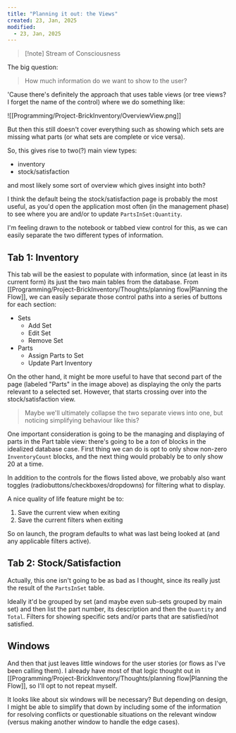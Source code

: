 ```yaml
---
title: "Planning it out: the Views"
created: 23, Jan, 2025
modified:
  - 23, Jan, 2025
---
```

> [!note] Stream of Consciousness

The big question:

> How much information do we want to show to the user?

'Cause there's definitely the approach that uses table views (or tree views? I forget the name of the control) where we do something like:

![[Programming/Project-BrickInventory/OverviewView.png]]

But then this still doesn't cover everything such as showing which sets are missing what parts (or what sets are complete or vice versa).

So, this gives rise to two(?) main view types:

- inventory
- stock/satisfaction

and most likely some sort of overview which gives insight into both?

I think the default being the stock/satisfaction page is probably the most useful, as you'd open the application most often (in the management phase) to see where you are and/or to update `PartsInSet:Quantity`.

I'm feeling drawn to the notebook or tabbed view control for this, as we can easily separate the two different types of information.

## Tab 1: Inventory

This tab will be the easiest to populate with information, since (at least in its current form) its just the two main tables from the database. From [[Programming/Project-BrickInventory/Thoughts/planning flow|Planning the Flow]], we can easily separate those control paths into a series of buttons for each section:

- Sets
	- Add Set
	- Edit Set
	- Remove Set
- Parts
	- Assign Parts to Set
	- Update Part Inventory

On the other hand, it might be more useful to have that second part of the page (labeled "Parts" in the image above) as displaying the only the parts relevant to a selected set. However, that starts crossing over into the stock/satisfaction view.

>Maybe we'll ultimately collapse the two separate views into one, but noticing simplifying behaviour like this?

One important consideration is going to be the managing and displaying of parts in the Part table view: there's going to be a *ton* of blocks in the idealized database case. First thing we can do is opt to only show non-zero `InventoryCount` blocks, and the next thing would probably be to only show 20 at a time.

In addition to the controls for the flows listed above, we probably also want toggles (radiobuttons/checkboxes/dropdowns) for filtering what to display.

A nice quality of life feature might be to:

1. Save the current view when exiting
2. Save the current filters when exiting

So on launch, the program defaults to what was last being looked at (and any applicable filters active).

## Tab 2: Stock/Satisfaction

Actually, this one isn't going to be as bad as I thought, since its really just the result of the `PartsInSet` table.

Ideally it'd be grouped by set (and maybe even sub-sets grouped by main set) and then list the part number, its description and then the `Quantity` and `Total`. Filters for showing specific sets and/or parts that are satisfied/not satisfied.

## Windows

And then that just leaves little windows for the user stories (or flows as I've been calling them). I already have most of that logic thought out in [[Programming/Project-BrickInventory/Thoughts/planning flow|Planning the Flow]], so I'll opt to not repeat myself.

It looks like about six windows will be necessary? But depending on design, I might be able to simplify that down by including some of the information for resolving conflicts or questionable situations on the relevant window (versus making another window to handle the edge cases).

